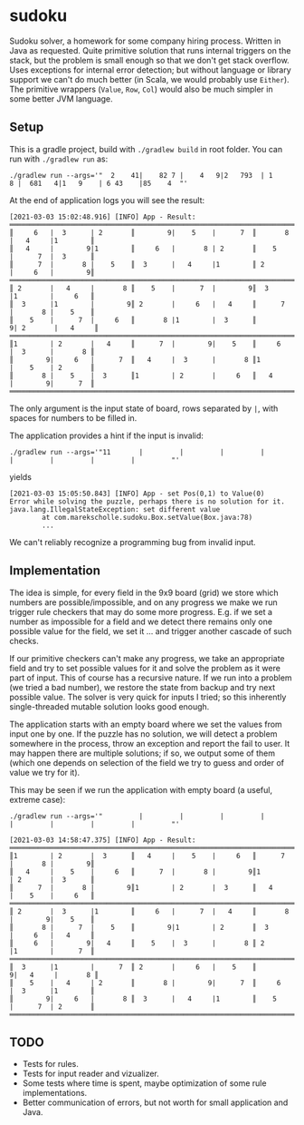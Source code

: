 # sudoku
Sudoku solver, a homework for some company hiring process.
Written in Java as requested.
Quite primitive solution that runs internal triggers on the stack, 
but the problem is small enough so that we don't get stack overflow.
Uses exceptions for internal error detection; 
but without language or library support we can't do much better
(in Scala, we would probably use `Either`). The primitive wrappers
(`Value`, `Row`, `Col`) would also be much simpler 
in some better JVM language.

## Setup
This is a gradle project, build with `./gradlew build` in root folder.
You can run with `./gradlew run` as:

```
./gradlew run --args='"  2    41|    82 7 |    4   9|2   793  | 1     8 |  681   4|1   9    | 6 43    |85    4  "'
```
At the end of application logs you will see the result:
```
[2021-03-03 15:02:48.916] [INFO] App - Result:
═══════════════════════════════════════════════════════════════════════════════════════════
║     6   |  3      | 2       ║        9|    5    |      7  ║       8 |   4     |1        ║
║   4     |        9|1        ║     6   |       8 | 2       ║    5    |      7  |  3      ║
║      7  |       8 |    5    ║  3      |   4     |1        ║ 2       |     6   |        9║
═══════════════════════════════════════════════════════════════════════════════════════════
║ 2       |   4     |       8 ║    5    |      7  |        9║  3      |1        |     6   ║
║  3      |1        |        9║ 2       |     6   |   4     ║      7  |       8 |    5    ║
║    5    |      7  |     6   ║       8 |1        |  3      ║        9| 2       |   4     ║
═══════════════════════════════════════════════════════════════════════════════════════════
║1        | 2       |   4     ║      7  |        9|    5    ║     6   |  3      |       8 ║
║        9|     6   |      7  ║   4     |  3      |       8 ║1        |    5    | 2       ║
║       8 |    5    |  3      ║1        | 2       |     6   ║   4     |        9|      7  ║
═══════════════════════════════════════════════════════════════════════════════════════════
```
The only argument is the input state of board, rows separated by `|`, 
with spaces for numbers to be filled in.

The application provides a hint if the input is invalid:
```
./gradlew run --args='"11       |         |         |         |         |         |         |         |         "'
```
yields
```
[2021-03-03 15:05:50.843] [INFO] App - set Pos(0,1) to Value(0)
Error while solving the puzzle, perhaps there is no solution for it.
java.lang.IllegalStateException: set different value
        at com.marekscholle.sudoku.Box.setValue(Box.java:78)
        ...
```
We can't reliably recognize a programming bug from invalid input.

## Implementation

The idea is simple, for every field in the 9x9 board (grid) we store which 
numbers are possible/impossible, and on any progress we make we run trigger
rule checkers that may do some more progress. E.g. if we set a number as 
impossible for a field and we detect there remains only one possible value
for the field, we set it ... and trigger another cascade of such checks.

If our primitive checkers can't make any progress, we take an appropriate
field and try to set possible values for it and solve the problem
as it were part of input. This of course has a recursive nature. If we run
into a problem (we tried a bad number), we restore the state from backup
and try next possible value. The solver is very quick for inputs I tried;
so this inherently single-threaded mutable solution looks good enough.

The application starts with an empty board where we set the values from input 
one by one. If the puzzle has no solution, we will detect a problem 
somewhere in the process, throw an exception and report the fail to user.
It may happen there are multiple solutions; if so, we output some of them
(which one depends on selection of the field we try to guess and order
of value we try for it).

This may be seen if we run the application with empty board (a useful, extreme case):

```
./gradlew run --args='"         |         |         |         |         |         |         |         |         "'
```

```
[2021-03-03 14:58:47.375] [INFO] App - Result:
═══════════════════════════════════════════════════════════════════════════════════════════
║1        | 2       |  3      ║   4     |    5    |     6   ║      7  |       8 |        9║
║   4     |    5    |     6   ║      7  |       8 |        9║1        | 2       |  3      ║
║      7  |       8 |        9║1        | 2       |  3      ║   4     |    5    |     6   ║
═══════════════════════════════════════════════════════════════════════════════════════════
║ 2       |  3      |1        ║     6   |      7  |   4     ║       8 |        9|    5    ║
║       8 |      7  |    5    ║        9|1        | 2       ║  3      |     6   |   4     ║
║     6   |        9|   4     ║    5    |  3      |       8 ║ 2       |1        |      7  ║
═══════════════════════════════════════════════════════════════════════════════════════════
║  3      |1        |      7  ║ 2       |     6   |    5    ║        9|   4     |       8 ║
║    5    |   4     | 2       ║       8 |        9|      7  ║     6   |  3      |1        ║
║        9|     6   |       8 ║  3      |   4     |1        ║    5    |      7  | 2       ║
═══════════════════════════════════════════════════════════════════════════════════════════
```

## TODO
- Tests for rules.
- Tests for input reader and vizualizer.
- Some tests where time is spent, maybe optimization 
  of some rule implementations.
- Better communication of errors, but not worth for small application and Java. 